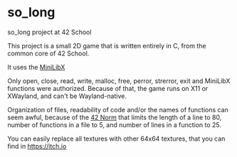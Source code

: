# so_long
so_long project at 42 School

This project is a small 2D game that is written entirely in C, from the common core of 42 School.

It uses the [MiniLibX](https://github.com/42Paris/minilibx-linux)

Only open, close, read, write, malloc, free, perror, strerror, exit and MiniLibX functions were authorized.
Because of that, the game runs on X11 or XWayland, and can't be Wayland-native.

Organization of files, readability of code and/or the names of functions can seem awful, because of the [42 Norm](https://raw.githubusercontent.com/42School/norminette/master/pdf/en.norm.pdf) that limits the length of a line to 80, number of functions in a file to 5, and number of lines in a function to 25.

You can easily replace all textures with other 64x64 textures, that you can find in https://itch.io
